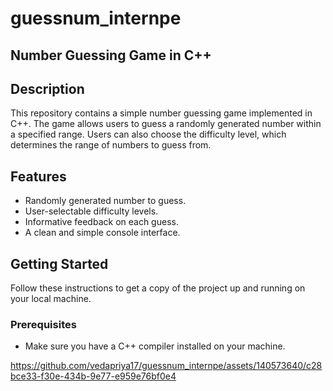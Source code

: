 # guessnum_internpe
## Number Guessing Game in C++

## Description

This repository contains a simple number guessing game implemented in C++. The game allows users to guess a randomly generated number within a specified range. Users can also choose the difficulty level, which determines the range of numbers to guess from.

## Features

- Randomly generated number to guess.
- User-selectable difficulty levels.
- Informative feedback on each guess.
- A clean and simple console interface.

## Getting Started

Follow these instructions to get a copy of the project up and running on your local machine.

### Prerequisites

- Make sure you have a C++ compiler installed on your machine.

  
https://github.com/vedapriya17/guessnum_internpe/assets/140573640/c28bce33-f30e-434b-9e77-e959e76bf0e4

